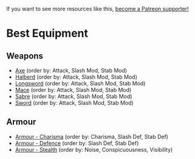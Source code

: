 <!-- TITLE: Best Equipment -->

If you want to see more resources like this, [become a Patreon supporter!](https://www.patreon.com/fireundubh) 

# Best Equipment
## Weapons

- [Axe](best-equipment/axe) (order by: Attack, Slash Mod, Stab Mod)
- [Halberd](best-equipment/halberd) (order by: Attack, Slash Mod, Stab Mod)
- [Longsword](best-equipment/longsword) (order by: Attack, Slash Mod, Stab Mod)
- [Mace](best-equipment/mace) (order by: Attack, Slash Mod, Stab Mod)
- [Sabre](best-equipment/sabre) (order by: Attack, Slash Mod, Stab Mod)
- [Sword](best-equipment/sword) (order by: Attack, Slash Mod, Stab Mod)

## Armour

- [Armour - Charisma](best-equipment/armour-charisma) (order by: Charisma, Slash Def, Stab Def)
- [Armour - Defence](best-equipment/armour-defence) (order by: Slash Def, Stab Def)
- [Armour - Stealth](best-equipment/armour-stealth) (order by: Noise, Conspicuousness, Visibility)